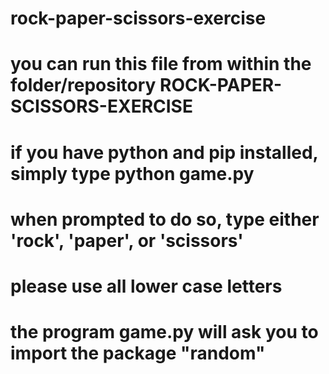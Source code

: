 # rock-paper-scissors-exercise

# you can run this file from within the folder/repository ROCK-PAPER-SCISSORS-EXERCISE
# if you have python and pip installed, simply type python game.py
# when prompted to do so, type either 'rock', 'paper', or 'scissors'
# please use all lower case letters
# the program game.py will ask you to import the package "random"